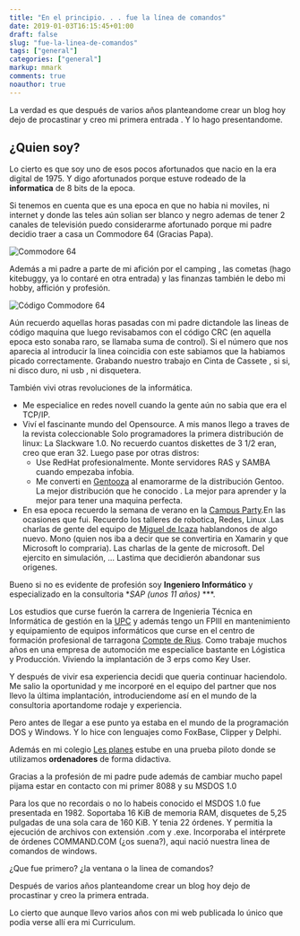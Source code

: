```yaml
---
title: "En el principio. . . fue la línea de comandos"
date: 2019-01-03T16:15:45+01:00
draft: false
slug: "fue-la-linea-de-comandos"
tags: ["general"]
categories: ["general"]
markup: mmark
comments: true 
noauthor: true 
---
```


La verdad es que después de varios años planteandome crear un blog hoy dejo de procastinar y creo mi primera entrada . Y lo hago presentandome.

<!--more-->

## ¿Quien soy?

Lo cierto es que soy uno de esos pocos afortunados que nacio en la era digital de 1975. Y digo afortunados porque estuve rodeado de la **informatica** de 8 bits de la epoca. 

Si tenemos en cuenta que es una epoca en que no habia ni moviles, ni internet y  donde las teles aún solian ser blanco y negro ademas de  tener 2 canales de televisión puedo considerarme afortunado porque mi padre decidio traer a casa un Commodore 64 (Gracias Papa). 

![Commodore 64](http://localhost:1313/images/commodore64.png)

Además a mi padre a parte de mi afición por el camping , las cometas (hago kitebuggy, ya lo contaré en otra entrada) y las finanzas también le debo mi hobby, affición y profesión. 

![Código Commodore 64](http://localhost:1313/images/codigo64.png)

 Aún recuerdo aquellas horas pasadas con mi padre dictandole las lineas de código maquina que luego revisabamos con el código CRC (en aquella epoca esto sonaba raro, se llamaba suma de control). Si el número que nos aparecia al introducir la linea coincidia con este sabiamos que la habiamos picado correctamente. Grabando nuestro trabajo en Cinta de Cassete , si si, ni disco duro, ni usb , ni disquetera.
 
También vivi otras revoluciones de la informática. 

* Me especialice en redes novell cuando la gente aún no sabia que era el  TCP/IP.
* Viví el fascinante mundo del Opensource. A mis manos llego a traves de la revista coleccionable  Solo programadores  la primera distribución de linux: La Slackware 1.0. No recuerdo cuantos diskettes de 3 1/2 eran, creo que eran 32. Luego pase por otras distros:
	*  Use RedHat profesionalmente. Monte servidores RAS y SAMBA  cuando empezaba infobia.
	*  Me converti en [Gentooza](https://es.wikipedia.org/wiki/Gentoo_Linux) al enamorarme de la distribución Gentoo. La mejor distribución que he conocido . La mejor para aprender y la mejor para tener una maquina perfecta.
* En esa epoca recuerdo la semana de  verano en la [Campus Party](https://es.wikipedia.org/wiki/Campus_Party).En las ocasiones que fui. Recuerdo  los talleres de robotica, Redes, Linux .Las charlas de gente del  equipo de [Miguel de Icaza](https://es.wikipedia.org/wiki/Miguel_de_Icaza) hablandonos de algo nuevo. Mono (quien nos iba a decir que se convertiria en Xamarin y que Microsoft lo compraria). Las charlas de la gente de microsoft. Del ejercito en simulación, ... Lastima que decidierón abandonar sus origenes. 

Bueno si no es evidente de profesión soy **Ingeniero Informático** y especializado en la consultoria  **SAP (unos 11 años)* ***. 

Los estudios que curse fuerón la carrera de  Ingenieria Técnica en Informática de gestión en la [UPC](http://https://www.fib.upc.edu/ca/inici) y además tengo un FPIII en mantenimiento y equipamiento de equipos informáticos que curse en el centro de formación profesional de tarragona   [Compte de Rius](http://www.comtederius.cat/). Como trabaje muchos años en una empresa de automoción me especialice bastante en Lógistica y Producción.  Viviendo la implantación de 3 erps como Key User. 

Y después de vivir esa experiencia decidi que queria continuar haciendolo. Me  salio la oportunidad y me incorporé en el equipo del partner que nos llevo la última implantación,  introduciendome  así en el mundo de la consultoria aportandome rodaje y experiencia. 

Pero antes de llegar a ese punto ya estaba en el mundo de la programación DOS y Windows. Y lo hice con lenguajes como FoxBase, Clipper y Delphi.  



Además en mi colegio [Les planes](http://www.escolalesplanes.com/) estube en una prueba piloto donde se utilizamos **ordenadores** de forma didactiva.

Gracias a la profesión de mi padre pude además de cambiar mucho papel pijama estar en contacto con mi primer 8088 y su MSDOS 1.0

Para los que no recordais o no lo habeis conocido el MSDOS 1.0 fue presentada en 1982. Soportaba 16 KiB de memoria RAM, disquetes de 5,25 pulgadas de una sola cara de 160 KiB. Y tenia  22 órdenes. Y permitia la ejecución de  archivos con extensión .com y .exe. Incorporaba el intérprete de órdenes COMMAND.COM (¿os suena?), aqui nació nuestra linea de comandos de windows.

¿Que fue primero?  ¿la ventana o la linea de comandos?

Después de varios años planteandome crear un blog hoy dejo de procastinar y creo la primera entrada. 

Lo cierto que aunque llevo varios años con mi web publicada lo único que podia verse allí era mi Curriculum. 


